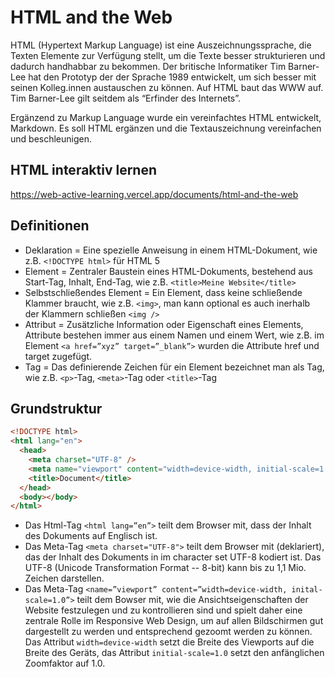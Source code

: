# HTML and the Web

HTML (Hypertext Markup Language) ist eine Auszeichnungssprache, die Texten Elemente zur Verfügung stellt, um die Texte besser strukturieren und dadurch handhabbar zu bekommen. Der britische Informatiker Tim Barner-Lee hat den Prototyp der der Sprache 1989 entwickelt, um sich besser mit seinen Kolleg.innen austauschen zu können. Auf HTML baut das WWW auf. Tim Barner-Lee gilt seitdem als “Erfinder des Internets”.

Ergänzend zu Markup Language wurde ein vereinfachtes HTML entwickelt, Markdown. Es soll HTML ergänzen und die Textauszeichnung vereinfachen und beschleunigen.

## HTML interaktiv lernen

https://web-active-learning.vercel.app/documents/html-and-the-web

## Definitionen

- Deklaration = Eine spezielle Anweisung in einem HTML-Dokument, wie z.B. `<!DOCTYPE html>` für HTML 5
- Element = Zentraler Baustein eines HTML-Dokuments, bestehend aus Start-Tag, Inhalt, End-Tag, wie z.B. `<title>Meine Website</title>`
- Selbstschließendes Element = Ein Element, dass keine schließende Klammer braucht, wie z.B. `<img>`, man kann optional es auch inerhalb der Klammern schließen `<img />`
- Attribut = Zusätzliche Information oder Eigenschaft eines Elements, Attribute bestehen immer aus einem Namen und einem Wert, wie z.B. im Element `<a href=”xyz” target=”_blank”>` wurden die Attribute href und target zugefügt.
- Tag = Das definierende Zeichen für ein Element bezeichnet man als Tag, wie z.B. `<p>`-Tag, `<meta>`-Tag oder `<title>`-Tag

## Grundstruktur

```html
<!DOCTYPE html>
<html lang="en">
  <head>
    <meta charset="UTF-8" />
    <meta name="viewport" content="width=device-width, initial-scale=1.0" />
    <title>Document</title>
  </head>
  <body></body>
</html>
```

- Das Html-Tag `<html lang=”en”>` teilt dem Browser mit, dass der Inhalt des Dokuments auf Englisch ist.
- Das Meta-Tag `<meta charset="UTF-8">` teilt dem Browser mit (deklariert), das der Inhalt des Dokuments in im character set UTF-8 kodiert ist. Das UTF-8 (Unicode Transformation Format -- 8-bit) kann bis zu 1,1 Mio. Zeichen darstellen.
- Das Meta-Tag `<name=”viewport” content=”width=device-width, inital-scale=1.0”>` teilt dem Bowser mit, wie die Ansichtseigenschaften der Website festzulegen und zu kontrollieren sind und spielt daher eine zentrale Rolle im Responsive Web Design, um auf allen Bildschirmen gut dargestellt zu werden und entsprechend gezoomt werden zu können. Das Attribut `width=device-width` setzt die Breite des Viewports auf die Breite des Geräts, das Attribut `initial-scale=1.0` setzt den anfänglichen Zoomfaktor auf 1.0.

